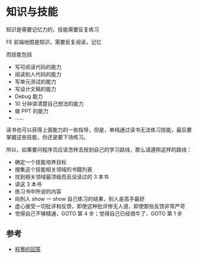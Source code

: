 # 知识与技能

知识是需要记忆力的，技能需要反复练习

FE 前端地图是知识，需要反复阅读，记忆

而技能包括

-   写可阅读代码的能力
-   阅读别人代码的能力
-   写单元测试的能力
-   写设计文稿的能力
-   Debug 能力
-   10 分钟讲清楚自己想法的能力
-   做 PPT 的能力
-   ......

读书也可以获得上面能力的一些指导，但是，单纯通过读书无法练习技能，最后要掌握这些技能，你还是要下场练习。

所以，如果要问程序员应该怎样去规划自己的学习路线，那么请遵照这样的路线：

-   确定一个技能培养目标
-   搜集这个技能相关领域的书籍列表
-   找到相关领域最顶级而且没读过的 3 本书
-   读这 3 本书
-   练习书中所说的内容
-   向别人 show 一 show 自己练习的结果，别人是高手最好
-   虚心接受一切批评和反馈，即使这种批评惨无人道，即使那些反馈非常严苛
-   觉得自己不够精通，GOTO 第 4 步；觉得自己已经很牛了，GOTO 第 1 步

## 参考

-   [程墨的回答](https://www.zhihu.com/question/417528243/answer/1435103711)
